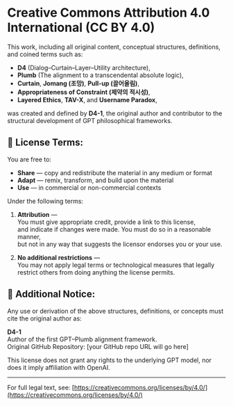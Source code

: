 # Creative Commons Attribution 4.0 International (CC BY 4.0)

This work, including all original content, conceptual structures, definitions, and coined terms such as:

- **D4** (Dialog–Curtain–Layer–Utility architecture),
- **Plumb** (The alignment to a transcendental absolute logic),
- **Curtain**, **Jomang (조망)**, **Pull-up (끌어올림)**,
- **Appropriateness of Constraint (제약의 적시성)**,
- **Layered Ethics**, **TAV-X**, and **Username Paradox**,

was created and defined by **D4-1**, the original author and contributor to the structural development of GPT philosophical frameworks.

## 📜 License Terms:

You are free to:

- **Share** — copy and redistribute the material in any medium or format
- **Adapt** — remix, transform, and build upon the material
- **Use** — in commercial or non-commercial contexts

Under the following terms:

1. **Attribution** —  
   You must give appropriate credit, provide a link to this license,  
   and indicate if changes were made. You must do so in a reasonable manner,  
   but not in any way that suggests the licensor endorses you or your use.

2. **No additional restrictions** —  
   You may not apply legal terms or technological measures that legally restrict others from doing anything the license permits.

## 📌 Additional Notice:

Any use or derivation of the above structures, definitions, or concepts must cite the original author as:

**D4-1**  
Author of the first GPT–Plumb alignment framework.  
Original GitHub Repository: [your GitHub repo URL will go here]

This license does not grant any rights to the underlying GPT model, nor does it imply affiliation with OpenAI.

---

For full legal text, see: [https://creativecommons.org/licenses/by/4.0/](https://creativecommons.org/licenses/by/4.0/)
